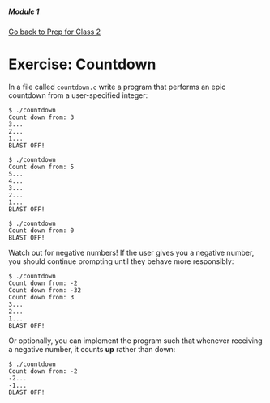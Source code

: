 ##### Module 1 
[Go back to Prep for Class 2](../../class2-prep)
# Exercise: Countdown

In a file called `countdown.c` write a program that performs an epic countdown from a user-specified integer:

```
$ ./countdown
Count down from: 3
3...
2...
1...
BLAST OFF!
```

```
$ ./countdown
Count down from: 5
5...
4...
3...
2...
1...
BLAST OFF!
```

```
$ ./countdown
Count down from: 0
BLAST OFF!
```

Watch out for negative numbers! If the user gives you a negative number, you should continue prompting until they 
behave more responsibly: 
```
$ ./countdown
Count down from: -2
Count down from: -32
Count down from: 3
3...
2...
1...
BLAST OFF!
```

Or optionally, you can implement the program such that whenever receiving a negative number, it counts **up** rather than down:
```
$ ./countdown
Count down from: -2
-2...
-1...
BLAST OFF!
``` 
